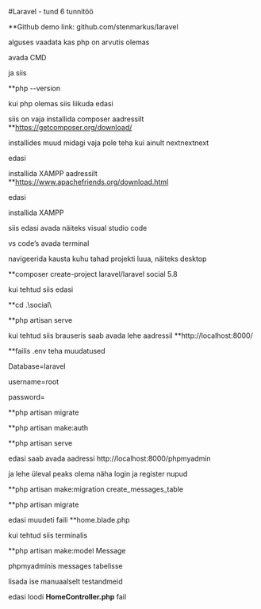 #Laravel - tund 6 tunnitöö

**Github demo link: github.com/stenmarkus/laravel

alguses vaadata kas php on arvutis olemas

avada CMD

ja siis

**php --version

kui php olemas siis liikuda edasi

siis on vaja installida composer aadressilt **https://getcomposer.org/download/

installides muud midagi vaja pole teha kui ainult nextnextnext

edasi

installida XAMPP aadressilt **https://www.apachefriends.org/download.html

edasi

installida XAMPP

siis edasi avada näiteks visual studio code

vs code’s avada terminal

navigeerida kausta kuhu tahad projekti luua, näiteks desktop

**composer create-project laravel/laravel social 5.8

kui tehtud siis edasi

**cd .\social\

**php artisan serve

kui tehtud siis brauseris saab avada lehe aadressil **http://localhost:8000/

**failis .env teha muudatused

Database=laravel

username=root

password=

**php artisan migrate

**php artisan make:auth

**php artisan serve

edasi saab avada aadressi http://localhost:8000/phpmyadmin

ja lehe üleval peaks olema näha login ja register nupud

**php artisan make:migration create_messages_table

**php artisan migrate

edasi muudeti faili **home.blade.php

kui tehtud siis terminalis

**php artisan make:model Message

phpmyadminis messages tabelisse

lisada ise manuaalselt testandmeid

edasi loodi **HomeController.php** fail



















